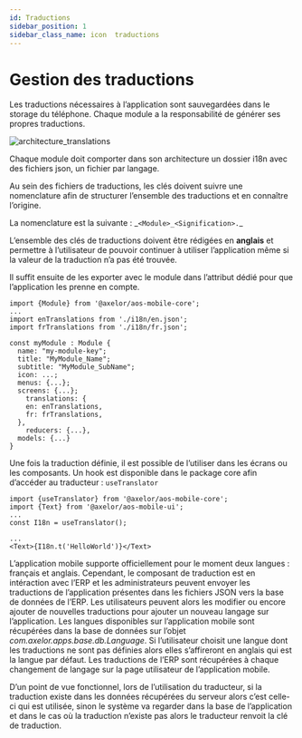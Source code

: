 ```yaml
---
id: Traductions
sidebar_position: 1
sidebar_class_name: icon  traductions
---
```


# Gestion des traductions

Les traductions nécessaires à l’application sont sauvegardées dans le storage du téléphone. Chaque module a la responsabilité de générer ses propres traductions.

![architecture_translations](/img/fr/architecture_translations.png)

Chaque module doit comporter dans son architecture un dossier i18n avec des fichiers json, un fichier par langage.

Au sein des fichiers de traductions, les clés doivent suivre une nomenclature afin de structurer l’ensemble des traductions et en connaître l’origine.

La nomenclature est la suivante : _`<Module>_<Signification>.`\_

L’ensemble des clés de traductions doivent être rédigées en **anglais** et permettre à l’utilisateur de pouvoir continuer à utiliser l’application même si la valeur de la traduction n’a pas été trouvée.

Il suffit ensuite de les exporter avec le module dans l’attribut dédié pour que l’application les prenne en compte.

```tsx
import {Module} from '@axelor/aos-mobile-core';
...
import enTranslations from './i18n/en.json';
import frTranslations from './i18n/fr.json';

const myModule : Module {
  name: "my-module-key";
  title: "MyModule_Name";
  subtitle: "MyModule_SubName";
  icon: ...;
  menus: {...};
  screens: {...};
	translations: {
    en: enTranslations,
    fr: frTranslations,
  },
	reducers: {...},
  models: {...}
}
```

Une fois la traduction définie, il est possible de l’utiliser dans les écrans ou les composants. Un hook est disponible dans le package core afin d’accéder au traducteur : `useTranslator`

```tsx
import {useTranslator} from '@axelor/aos-mobile-core';
import {Text} from '@axelor/aos-mobile-ui';
...
const I18n = useTranslator();

...
<Text>{I18n.t('HelloWorld')}</Text>
```

L’application mobile supporte officiellement pour le moment deux langues : français et anglais. Cependant, le composant de traduction est en intéraction avec l’ERP et les administrateurs peuvent envoyer les traductions de l’application présentes dans les fichiers JSON vers la base de données de l’ERP. Les utilisateurs peuvent alors les modifier ou encore ajouter de nouvelles traductions pour ajouter un nouveau langage sur l’application. Les langues disponibles sur l’application mobile sont récupérées dans la base de données sur l’objet _com.axelor.apps.base.db.Language_. Si l’utilisateur choisit une langue dont les traductions ne sont pas définies alors elles s’affireront en anglais qui est la langue par défaut. Les traductions de l’ERP sont récupérées à chaque changement de langage sur la page utilisateur de l’application mobile.

D’un point de vue fonctionnel, lors de l’utilisation du traducteur, si la traduction existe dans les données récupérées du serveur alors c’est celle-ci qui est utilisée, sinon le système va regarder dans la base de l’application et dans le cas où la traduction n’existe pas alors le traducteur renvoit la clé de traduction.
